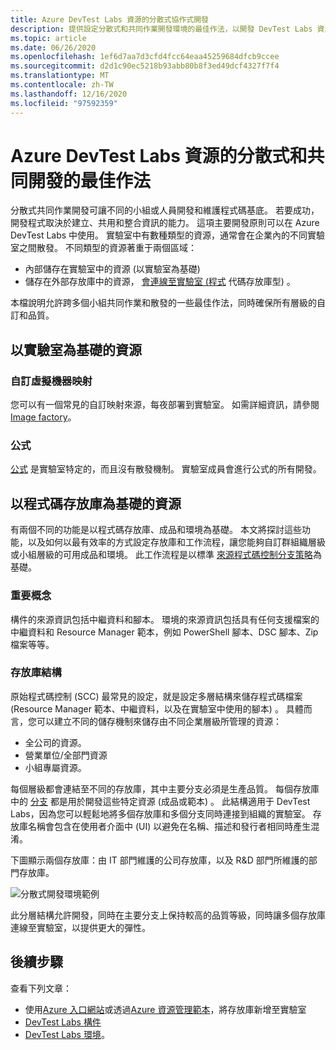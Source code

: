 ```yaml
---
title: Azure DevTest Labs 資源的分散式協作式開發
description: 提供設定分散式和共同作業開發環境的最佳作法，以開發 DevTest Labs 資源。
ms.topic: article
ms.date: 06/26/2020
ms.openlocfilehash: 1ef6d7aa7d3cfd4fcc64eaa45259684dfcb9ccee
ms.sourcegitcommit: d2d1c90ec5218b93abb80b8f3ed49dcf4327f7f4
ms.translationtype: MT
ms.contentlocale: zh-TW
ms.lasthandoff: 12/16/2020
ms.locfileid: "97592359"
---
```

# <a name="best-practices-for-distributed-and-collaborative-development-of-azure-devtest-labs-resources"></a>Azure DevTest Labs 資源的分散式和共同開發的最佳作法
分散式共同作業開發可讓不同的小組或人員開發和維護程式碼基底。 若要成功，開發程式取決於建立、共用和整合資訊的能力。 這項主要開發原則可以在 Azure DevTest Labs 中使用。 實驗室中有數種類型的資源，通常會在企業內的不同實驗室之間散發。 不同類型的資源著重于兩個區域：

- 內部儲存在實驗室中的資源 (以實驗室為基礎) 
- 儲存在外部存放庫中的資源， [會連線至實驗室 (程式](devtest-lab-add-artifact-repo.md) 代碼存放庫型) 。 

本檔說明允許跨多個小組共同作業和散發的一些最佳作法，同時確保所有層級的自訂和品質。

## <a name="lab-based-resources"></a>以實驗室為基礎的資源

### <a name="custom-virtual-machine-images"></a>自訂虛擬機器映射
您可以有一個常見的自訂映射來源，每夜部署到實驗室。 如需詳細資訊，請參閱 [Image factory](image-factory-create.md)。    

### <a name="formulas"></a>公式
[公式](devtest-lab-manage-formulas.md) 是實驗室特定的，而且沒有散發機制。 實驗室成員會進行公式的所有開發。 

## <a name="code-repository-based-resources"></a>以程式碼存放庫為基礎的資源
有兩個不同的功能是以程式碼存放庫、成品和環境為基礎。 本文將探討這些功能，以及如何以最有效率的方式設定存放庫和工作流程，讓您能夠自訂群組織層級或小組層級的可用成品和環境。  此工作流程是以標準 [來源程式碼控制分支策略](/azure/devops/repos/tfvc/branching-strategies-with-tfvc?view=azure-devops)為基礎。 

### <a name="key-concepts"></a>重要概念
構件的來源資訊包括中繼資料和腳本。 環境的來源資訊包括具有任何支援檔案的中繼資料和 Resource Manager 範本，例如 PowerShell 腳本、DSC 腳本、Zip 檔案等等。  

### <a name="repository-structure"></a>存放庫結構  
原始程式碼控制 (SCC) 最常見的設定，就是設定多層結構來儲存程式碼檔案 (Resource Manager 範本、中繼資料，以及在實驗室中使用的腳本) 。 具體而言，您可以建立不同的儲存機制來儲存由不同企業層級所管理的資源：   

- 全公司的資源。
- 營業單位/全部門資源
- 小組專屬資源。

每個層級都會連結至不同的存放庫，其中主要分支必須是生產品質。 每個存放庫中的 [分支](/azure/devops/repos/git/git-branching-guidance?view=azure-devops) 都是用於開發這些特定資源 (成品或範本) 。 此結構適用于 DevTest Labs，因為您可以輕鬆地將多個存放庫和多個分支同時連接到組織的實驗室。 存放庫名稱會包含在使用者介面中 (UI) 以避免在名稱、描述和發行者相同時產生混淆。
     
下圖顯示兩個存放庫：由 IT 部門維護的公司存放庫，以及 R&D 部門所維護的部門存放庫。

![分散式開發環境範例](./media/best-practices-distributive-collaborative-dev-env/distributive-collaborative-dev-env.png)
   
此分層結構允許開發，同時在主要分支上保持較高的品質等級，同時讓多個存放庫連線至實驗室，以提供更大的彈性。

## <a name="next-steps"></a>後續步驟    
查看下列文章：

- 使用[Azure 入口網站](devtest-lab-add-artifact-repo.md)或透過[Azure 資源管理範本](add-artifact-repository.md)，將存放庫新增至實驗室
- [DevTest Labs 構件](devtest-lab-artifact-author.md)
- [DevTest Labs 環境](devtest-lab-create-environment-from-arm.md)。
